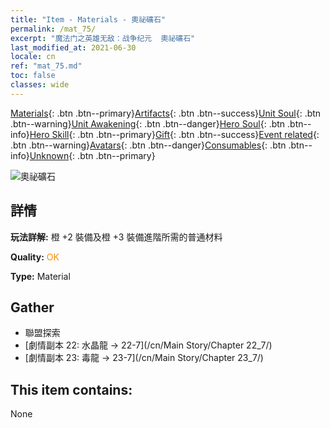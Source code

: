 ```yaml
---
title: "Item - Materials - 奧祕礦石"
permalink: /mat_75/
excerpt: "魔法门之英雄无敌：战争纪元  奧祕礦石"
last_modified_at: 2021-06-30
locale: cn
ref: "mat_75.md"
toc: false
classes: wide
---
```

 [Materials](/ItemsCN/){: .btn .btn--primary}[Artifacts](/ItemsCN/Artifacts/){: .btn .btn--success}[Unit Soul](/ItemsCN/UnitSoul/){: .btn .btn--warning}[Unit Awakening](/ItemsCN/UnitAwakening/){: .btn .btn--danger}[Hero Soul](/ItemsCN/HeroSoul/){: .btn .btn--info}[Hero Skill](/ItemsCN/HeroSkill/){: .btn .btn--primary}[Gift](/ItemsCN/Gift/){: .btn .btn--success}[Event related](/ItemsCN/Events/){: .btn .btn--warning}[Avatars](/ItemsCN/Avatars/){: .btn .btn--danger}[Consumables](/ItemsCN/Consumables/){: .btn .btn--info}[Unknown](/ItemsCN/Unknown/){: .btn .btn--primary}

 ![奧祕礦石](/images/t/i_cailiao_kuangshi3.png)

## 詳情
 **玩法詳解:** 橙 +2 裝備及橙 +3 裝備進階所需的普通材料

 **Quality:** <span style="color: #FF8C00">OK</span>

 **Type:** Material

## Gather

*    聯盟探索 
*    [劇情副本 22: 水晶龍 -> 22-7](/cn/Main Story/Chapter 22_7/) 
*    [劇情副本 23: 毒龍 -> 23-7](/cn/Main Story/Chapter 23_7/) 

## This item contains:

  None

